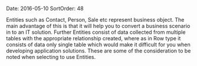 Date: 2016-05-10
SortOrder: 48

Entities such as Contact, Person, Sale etc represent business object. The main advantage of this is that it will help you to convert a business scenario in to an IT solution. Further Entities consist of data collected from multiple tables with the appropriate relationship created, where as in Row type it consists of data only single table which would make it difficult for you when developing application solutions. These are some of the consideration to be noted when selecting to use Entities.
